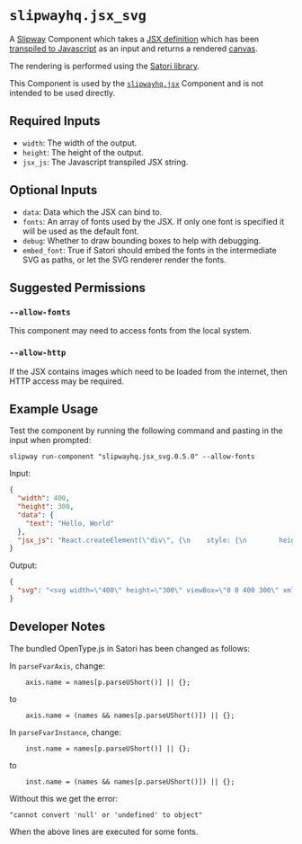 # `slipwayhq.jsx_svg`

A [Slipway](https://slipway.co/) Component which takes a [JSX definition](https://og-playground.vercel.app/)
which has been [transpiled to Javascript](https://github.com/slipwayhq/slipway_jsx_transpile) 
as an input and returns a rendered [canvas](https://slipway.co/docs/guides/canvases).

The rendering is performed using the [Satori library](https://github.com/vercel/satori).

This Component is used by the [`slipwayhq.jsx`](https://github.com/slipwayhq/slipway_jsx) Component and
is not intended to be used directly.

## Required Inputs

- `width`: The width of the output.
- `height`: The height of the output.
- `jsx_js`: The Javascript transpiled JSX string.

## Optional Inputs

- `data`: Data which the JSX can bind to.
- `fonts`: An array of fonts used by the JSX. If only one font is specified it will be used as the default font.
- `debug`: Whether to draw bounding boxes to help with debugging.
- `embed_font`: True if Satori should embed the fonts in the intermediate SVG as paths, or let the SVG renderer render the fonts.

## Suggested Permissions

### `--allow-fonts`

This component may need to access fonts from the local system.

### `--allow-http`

If the JSX contains images which need to be loaded from the internet, then HTTP access may be required.

## Example Usage

Test the component by running the following command and pasting in the input when prompted:
```
slipway run-component "slipwayhq.jsx_svg.0.5.0" --allow-fonts
```

Input:
```json
{
  "width": 400,
  "height": 300,
  "data": {
    "text": "Hello, World"
  },
  "jsx_js": "React.createElement(\"div\", {\n    style: {\n        height: '100%',\n        width: '100%',\n        display: 'flex',\n        flexDirection: 'column',\n        alignItems: 'center',\n        justifyContent: 'center',\n        backgroundColor: '#fff',\n        fontSize: 32,\n        fontWeight: 600\n    }\n}, React.createElement(\"svg\", {\n    width: \"75\",\n    viewBox: \"0 0 75 65\",\n    fill: \"#000\",\n    style: {\n        margin: '0 75px'\n    }\n}, React.createElement(\"path\", {\n    d: \"M37.59.25l36.95 64H.64l36.95-64z\"\n})), React.createElement(\"div\", {\n    style: {\n        marginTop: 40\n    }\n}, data.text));\n"
}
```

Output:
```json
{
  "svg": "<svg width=\"400\" height=\"300\" viewBox=\"0 0 400 300\" xmlns=\"http://www.w3.org/2000/svg\"><mask id=\"satori_om-id\"><rect x=\"0\" y=\"0\" width=\"400\" height=\"300\" fill=\"#fff\"/></mask><rect x=\"0\" y=\"0\" width=\"400\" height=\"300\" fill=\"#fff\"/><clipPath id=\"satori_cp-id-0\"><rect x=\"163\" y=\"79\" width=\"75\" height=\"65\"/></clipPath><mask id=\"satori_om-id-0\"><rect x=\"163\" y=\"79\" width=\"75\" height=\"65\" fill=\"#fff\"/></mask><image x=\"163\" y=\"79\" width=\"75\" height=\"65\" href=\"data:image/svg+xml;utf8,%3Csvg  fill=%22%23000%22 xmlns=%22http://www.w3.org/2000/svg%22 width=%22NaN%22 height=%22null%22 viewBox=%220 0 75 65%22%3E%3Cpath d=%22M37.59.25l36.95 64H.64l36.95-64z%22%3E%3C/path%3E%3C/svg%3E\" preserveAspectRatio=\"none\" clip-path=\"url(#satori_cp-id-0)\" mask=\"url(#satori_om-id-0)\"/><mask id=\"satori_om-id-0-0\"><rect x=\"163\" y=\"79\" width=\"0\" height=\"65\" fill=\"#fff\"/></mask><mask id=\"satori_om-id-1\"><rect x=\"114\" y=\"184\" width=\"172\" height=\"37\" fill=\"#fff\"/></mask><path fill=\"black\" d=\"M119.2 200.7L131.5 200.7L131.5 203.2L119.2 203.2L119.2 200.7ZM116.6 190.9L119.7 190.9L119.7 213.7L116.6 213.7L116.6 190.9ZM131.1 190.9L134.1 190.9L134.1 213.7L131.1 213.7L131.1 190.9ZM146.0 214L146.0 214Q144.3 214 142.9 213.4Q141.4 212.8 140.4 211.7Q139.4 210.6 138.8 209.1Q138.3 207.6 138.3 205.8L138.3 205.8L138.3 205.2Q138.3 203.1 138.9 201.5Q139.5 199.9 140.5 198.8Q141.6 197.6 142.9 197.0Q144.3 196.5 145.7 196.5L145.7 196.5Q147.5 196.5 148.8 197.1Q150.1 197.7 151.0 198.8Q151.8 200.0 152.2 201.5Q152.6 203.0 152.6 204.8L152.6 204.8L152.6 206.0L140 206.0L140 203.7L149.7 203.7L149.7 203.5Q149.7 202.3 149.3 201.3Q148.9 200.2 148.0 199.5Q147.2 198.8 145.7 198.8L145.7 198.8Q144.7 198.8 143.9 199.3Q143.0 199.7 142.4 200.5Q141.8 201.3 141.5 202.5Q141.2 203.6 141.2 205.2L141.2 205.2L141.2 205.8Q141.2 207.0 141.5 208.1Q141.9 209.1 142.5 209.9Q143.2 210.7 144.1 211.2Q145.0 211.6 146.2 211.6L146.2 211.6Q147.7 211.6 148.8 211.0Q149.9 210.4 150.7 209.3L150.7 209.3L152.4 210.7Q151.9 211.6 151.0 212.3Q150.2 213.1 148.9 213.5Q147.7 214 146.0 214ZM156.2 189.7L159.1 189.7L159.1 213.7L156.2 213.7L156.2 189.7ZM164.0 189.7L166.9 189.7L166.9 213.7L164.0 213.7L164.0 189.7ZM170.8 205.4L170.8 205.4L170.8 205.1Q170.8 203.2 171.3 201.7Q171.9 200.1 172.9 198.9Q173.9 197.8 175.3 197.1Q176.7 196.5 178.5 196.5L178.5 196.5Q180.3 196.5 181.7 197.1Q183.1 197.8 184.1 198.9Q185.1 200.1 185.7 201.7Q186.2 203.2 186.2 205.1L186.2 205.1L186.2 205.4Q186.2 207.3 185.7 208.8Q185.1 210.4 184.1 211.5Q183.1 212.7 181.7 213.4Q180.3 214 178.5 214L178.5 214Q176.7 214 175.3 213.4Q173.9 212.7 172.9 211.5Q171.9 210.4 171.3 208.8Q170.8 207.3 170.8 205.4ZM173.7 205.1L173.7 205.1L173.7 205.4Q173.7 206.7 174.0 207.8Q174.3 208.9 174.9 209.8Q175.5 210.6 176.4 211.1Q177.3 211.6 178.5 211.6L178.5 211.6Q179.7 211.6 180.6 211.1Q181.5 210.6 182.1 209.8Q182.7 208.9 183.0 207.8Q183.3 206.7 183.3 205.4L183.3 205.4L183.3 205.1Q183.3 203.8 183.0 202.7Q182.7 201.6 182.1 200.7Q181.5 199.8 180.6 199.3Q179.7 198.8 178.5 198.8L178.5 198.8Q177.3 198.8 176.4 199.3Q175.5 199.8 174.9 200.7Q174.3 201.6 174.0 202.7Q173.7 203.8 173.7 205.1ZM189.6 210.3L192.4 210.3L192.4 212.6Q192.4 214 191.7 215.6Q191 217.2 189.7 218.2L189.7 218.2L188.1 217.1Q188.6 216.4 188.9 215.7Q189.3 215.0 189.4 214.2Q189.6 213.5 189.6 212.6L189.6 212.6L189.6 210.3Z M208.9 213.7L210.5 206.8L215.0 190.9L217.2 190.9L215.9 197.1L211.0 213.7L208.9 213.7ZM202.8 190.9L205.8 190.9L209.4 206.5L210.5 213.7L208.3 213.7L202.8 190.9ZM221.9 213.7L223.0 206.5L226.5 190.9L229.5 190.9L224.0 213.7L221.9 213.7ZM215.3 190.9L217.5 190.9L221.9 206.8L223.5 213.7L221.3 213.7L216.6 197.1L215.3 190.9ZM231.7 205.4L231.7 205.4L231.7 205.1Q231.7 203.2 232.2 201.7Q232.7 200.1 233.7 198.9Q234.7 197.8 236.2 197.1Q237.6 196.5 239.3 196.5L239.3 196.5Q241.1 196.5 242.6 197.1Q244.0 197.8 245.0 198.9Q246 200.1 246.5 201.7Q247.1 203.2 247.1 205.1L247.1 205.1L247.1 205.4Q247.1 207.3 246.5 208.8Q246 210.4 245.0 211.5Q244.0 212.7 242.6 213.4Q241.2 214 239.4 214L239.4 214Q237.6 214 236.2 213.4Q234.8 212.7 233.7 211.5Q232.7 210.4 232.2 208.8Q231.7 207.3 231.7 205.4ZM234.6 205.1L234.6 205.1L234.6 205.4Q234.6 206.7 234.9 207.8Q235.2 208.9 235.8 209.8Q236.4 210.6 237.3 211.1Q238.2 211.6 239.4 211.6L239.4 211.6Q240.6 211.6 241.5 211.1Q242.4 210.6 243.0 209.8Q243.5 208.9 243.9 207.8Q244.2 206.7 244.2 205.4L244.2 205.4L244.2 205.1Q244.2 203.8 243.9 202.7Q243.5 201.6 242.9 200.7Q242.3 199.8 241.4 199.3Q240.5 198.8 239.3 198.8L239.3 198.8Q238.2 198.8 237.3 199.3Q236.4 199.8 235.8 200.7Q235.2 201.6 234.9 202.7Q234.6 203.8 234.6 205.1ZM253.5 196.8L253.6 199.4L253.6 213.7L250.7 213.7L250.7 196.8L253.5 196.8ZM258.9 196.7L258.9 196.7L258.8 199.4Q258.5 199.3 258.2 199.3Q257.8 199.3 257.4 199.3L257.4 199.3Q256.4 199.3 255.7 199.6Q254.9 199.9 254.4 200.4Q253.8 201 253.5 201.8Q253.2 202.5 253.1 203.5L253.1 203.5L252.3 203.9Q252.3 202.4 252.6 201.1Q252.9 199.7 253.6 198.7Q254.2 197.6 255.2 197.1Q256.2 196.5 257.6 196.5L257.6 196.5Q257.9 196.5 258.3 196.5Q258.7 196.6 258.9 196.7ZM261.8 189.7L264.7 189.7L264.7 213.7L261.8 213.7L261.8 189.7ZM280.2 213.7L280.0 210.4L280.0 189.7L282.9 189.7L282.9 213.7L280.2 213.7ZM268.6 205.4L268.6 205.4L268.6 205.1Q268.6 203.2 269.1 201.6Q269.5 200.0 270.4 198.8Q271.3 197.7 272.5 197.1Q273.8 196.5 275.3 196.5L275.3 196.5Q276.9 196.5 278.1 197.0Q279.3 197.6 280.1 198.6Q280.9 199.7 281.4 201.2Q281.9 202.7 282.1 204.5L282.1 204.5L282.1 206.0Q281.9 207.8 281.4 209.3Q280.9 210.8 280.1 211.8Q279.3 212.9 278.1 213.4Q276.9 214 275.3 214L275.3 214Q273.8 214 272.5 213.4Q271.3 212.7 270.4 211.6Q269.5 210.4 269.1 208.8Q268.6 207.3 268.6 205.4ZM271.5 205.1L271.5 205.1L271.5 205.4Q271.5 206.7 271.8 207.8Q272.0 208.9 272.6 209.8Q273.1 210.6 274.0 211.1Q274.8 211.5 276.0 211.5L276.0 211.5Q277.4 211.5 278.3 210.9Q279.3 210.3 279.8 209.3Q280.4 208.3 280.7 207.2L280.7 207.2L280.7 203.4Q280.5 202.5 280.2 201.7Q279.8 200.9 279.3 200.3Q278.7 199.7 277.9 199.3Q277.1 198.9 276 198.9L276 198.9Q274.8 198.9 274.0 199.4Q273.1 199.9 272.6 200.7Q272.0 201.6 271.8 202.7Q271.5 203.8 271.5 205.1Z \"/></svg>"
}
```

## Developer Notes

The bundled OpenType.js in Satori has been changed as follows:

In `parseFvarAxis`, change:
```
    axis.name = names[p.parseUShort()] || {};
```
to
```
    axis.name = (names && names[p.parseUShort()]) || {};
```

In `parseFvarInstance`, change:
```
    inst.name = names[p.parseUShort()] || {};
```
to
```
    inst.name = (names && names[p.parseUShort()]) || {};
```

Without this we get the error:
```
"cannot convert 'null' or 'undefined' to object"
```

When the above lines are executed for some fonts.